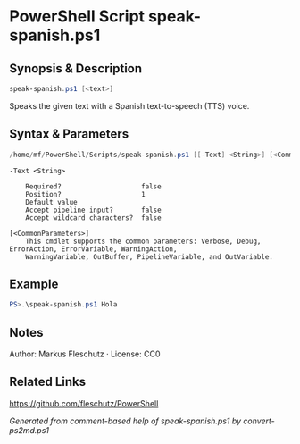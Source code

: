 # PowerShell Script speak-spanish.ps1

## Synopsis & Description
```powershell
speak-spanish.ps1 [<text>]
```

Speaks the given text with a Spanish text-to-speech (TTS) voice.

## Syntax & Parameters
```powershell
/home/mf/PowerShell/Scripts/speak-spanish.ps1 [[-Text] <String>] [<CommonParameters>]
```

```
-Text <String>
    
    Required?                    false
    Position?                    1
    Default value                
    Accept pipeline input?       false
    Accept wildcard characters?  false
```

```
[<CommonParameters>]
    This cmdlet supports the common parameters: Verbose, Debug, ErrorAction, ErrorVariable, WarningAction, 
    WarningVariable, OutBuffer, PipelineVariable, and OutVariable.
```

## Example
```powershell
PS>.\speak-spanish.ps1 Hola
```


## Notes
Author: Markus Fleschutz · License: CC0

## Related Links
https://github.com/fleschutz/PowerShell

*Generated from comment-based help of speak-spanish.ps1 by convert-ps2md.ps1*
